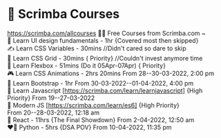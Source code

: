 # 🔖 Scrimba Courses
https://scrimba.com/allcourses
👨‍💻 Free Courses from Scrimba.com ~
<br>
👀 Learn UI design fundamentals - 1hr {Covered most then skipped}
<br>
✍️ Learn CSS Variables - 30mins //Didn't cared so dare to skip
<br>
🍫 Learn CSS Grid - 30mins { Priority} //Couldn't invest anymore time
<br>
🧮 Learn Flexbox - 51mins (Do it 05Apr-07Apr) { Priority}
<br>
🎮 Learn CSS Animations - 2hrs 20mins 
 From 28--30-03-2022, 2:00 pm
<br>
🎨 Learn Bootstrap - 1hr
 From 30-03-2022--01-04-2022, 4:00 pm
<br>
👤 Learn Javascript [https://scrimba.com/learn/learnjavascript] {High Priority}
 From 19--27-03-2022 
<br>
👥 Modern JS [https://scrimba.com/learn/es6] {High Priority}  
 From 20--28-03-2022, 12:18 am   
🧬 React - 11hrs {The Final Showdown}
 From 2-04-2022, 12:50 am
 <br>
❤️‍🔥 Python - 5hrs {DSA POV}
From 10-04-2022, 11:35 pm
